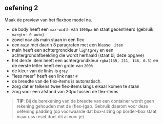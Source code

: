 ## oefening 2

Maak de preview van het flexbox model na.

* de body heeft een `max-width` van `1000px` en staat gecentreerd (gebruik `margin: 0 auto`)
* zowel nav als main staan in een flex
* een `main` met daarin 8 paragrafen met een klasse `.item`
* main heeft een achtergrondkleur `lightgrey` en een achtergrondafbeelding die wordt herhaald (staat bij deze opgave)
* het derde .item heeft een achtergrondkleur `rgba(139, 211, 146, 0.5)` en de eerste letter heeft een grote van `200%`
* de kleur van de links is `grey`
* "lees meer" heeft een link naar `#`
* de breedte van de flex-items is automatisch.
* zorg dat er telkens twee flex-items langs elkaar komen te staan
* zorg voor een afstand van 20px tussen de flex-items.

> **TIP**: Bij de berekening van de breedte van een container wordt geen rekening gehouden met de (flex-)gap. Gebruik daarom voor deze oefening padding (op voorwaarde dat box-sizing op border-box staat, maar css reset doet dit al voor je)
